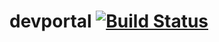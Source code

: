 # devportal [![Build Status](https://travis-ci.org/yinchanted/devportal.svg?branch=master)](https://travis-ci.org/yinchanted/devportal)
